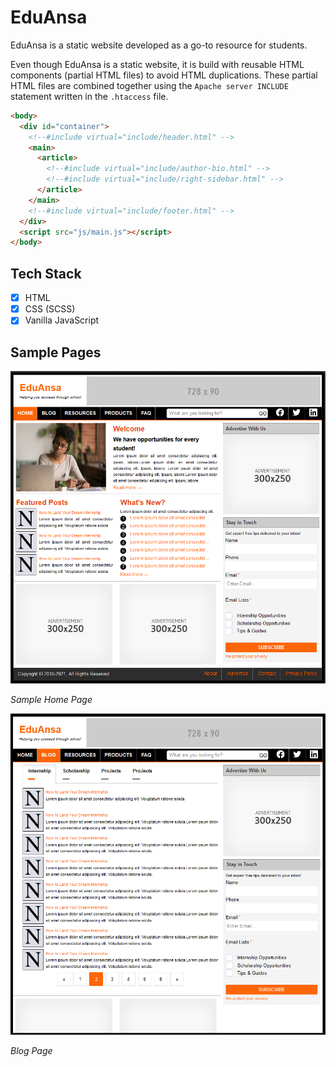 # EduAnsa

EduAnsa is a static website developed as a go-to resource for students.

Even though EduAnsa is a static website, it is build with reusable HTML components (partial HTML files) to avoid HTML duplications. These partial HTML files are combined together using the `Apache server INCLUDE` statement written in the `.htaccess` file.

```html
<body>
  <div id="container">
    <!--#include virtual="include/header.html" -->
    <main>
      <article>
        <!--#include virtual="include/author-bio.html" -->
        <!--#include virtual="include/right-sidebar.html" -->
      </article>
    </main>
    <!--#include virtual="include/footer.html" -->
  </div>
  <script src="js/main.js"></script>
</body>
```

## Tech Stack

- [x] HTML
- [x] CSS (SCSS)
- [x] Vanilla JavaScript

## Sample Pages

![include](client/assets/docs/home-page.PNG)

_Sample Home Page_

![include](client/assets/docs/blog-list.PNG)

_Blog Page_
